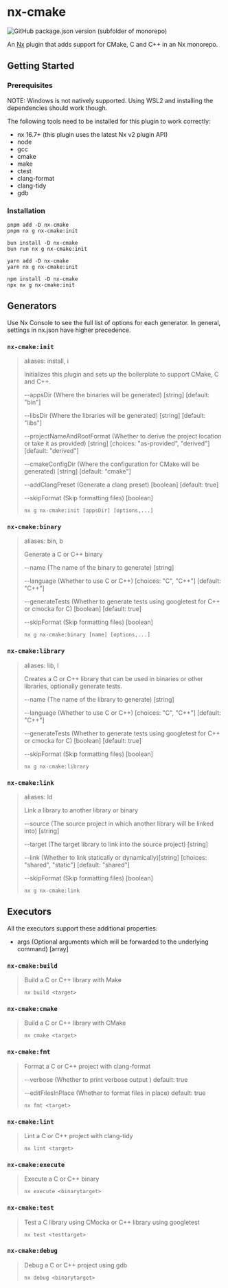 # nx-cmake

![GitHub package.json version (subfolder of monorepo)](https://img.shields.io/github/package-json/v/clemenscodes/nx-plugins?filename=packages%2Fnx-cmake%2Fpackage.json)

An [Nx](https://nx.dev) plugin that adds support for CMake, C and C++ in an Nx monorepo.

## Getting Started

### Prerequisites

NOTE: Windows is not natively supported. Using WSL2 and installing the dependencies should work though.

The following tools need to be installed for this plugin to work correctly:

- nx 16.7+ (this plugin uses the latest Nx v2 plugin API)
- node
- gcc
- cmake
- make
- ctest
- clang-format
- clang-tidy
- gdb

### Installation

```shell
pnpm add -D nx-cmake
pnpm nx g nx-cmake:init
```

```shell
bun install -D nx-cmake
bun run nx g nx-cmake:init
```

```shell
yarn add -D nx-cmake
yarn nx g nx-cmake:init
```

```shell
npm install -D nx-cmake
npx nx g nx-cmake:init
```

## Generators

Use Nx Console to see the full list of options for each generator.
In general, settings in nx.json have higher precedence.

### `nx-cmake:init`

> aliases: install, i
>
> Initializes this plugin and sets up the boilerplate to support CMake, C and C++.
>
> --appsDir (Where the binaries will be generated) [string] [default: "bin"]
>
> --libsDir (Where the libraries will be generated) [string] [default: "libs"]
>
> --projectNameAndRootFormat (Whether to derive the project location or take it as provided) [string] [choices: "as-provided", "derived"] [default: "derived"]
>
> --cmakeConfigDir (Where the configuration for CMake will be generated) [string] [default: "cmake"]
>
> --addClangPreset (Generate a clang preset) [boolean] [default: true]
>
> --skipFormat (Skip formatting files) [boolean]
>
> ```shell
> nx g nx-cmake:init [appsDir] [options,...]
> ```

### `nx-cmake:binary`

> aliases: bin, b
>
> Generate a C or C++ binary
>
> --name (The name of the binary to generate) [string]
>
> --language (Whether to use C or C++) [choices: "C", "C++"] [default: "C++"]
>
> --generateTests (Whether to generate tests using googletest for C++ or cmocka for C) [boolean] [default: true]
>
> --skipFormat (Skip formatting files) [boolean]
>
> ```shell
> nx g nx-cmake:binary [name] [options,...]
> ```

### `nx-cmake:library`

> aliases: lib, l
>
> Creates a C or C++ library that can be used in binaries or other libraries, optionally generate tests.
>
> --name (The name of the library to generate) [string]
>
> --language (Whether to use C or C++) [choices: "C", "C++"] [default: "C++"]
>
> --generateTests (Whether to generate tests using googletest for C++ or cmocka for C) [boolean] [default: true]
>
> --skipFormat (Skip formatting files) [boolean]
>
> ```shell
> nx g nx-cmake:library
> ```

### `nx-cmake:link`

> aliases: ld
>
> Link a library to another library or binary
>
> --source (The source project in which another library will be linked into) [string]
>
> --target (The target library to link into the source project) [string]
>
> --link (Whether to link statically or dynamically)[string] [choices: "shared", "static"] [default: "shared"]
>
> --skipFormat (Skip formatting files) [boolean]
>
> ```shell
> nx g nx-cmake:link
> ```

## Executors

All the executors support these additional properties:

- args (Optional arguments which will be forwarded to the underlying command) [array]

### `nx-cmake:build`

> Build a C or C++ library with Make
>
> ```shell
> nx build <target>
> ```

### `nx-cmake:cmake`

> Build a C or C++ library with CMake
>
> ```shell
> nx cmake <target>
> ```

### `nx-cmake:fmt`

> Format a C or C++ project with clang-format
>
> --verbose (Whether to print verbose output ) default: true
>
> --editFilesInPlace (Whether to format files in place) default: true
>
> ```shell
> nx fmt <target>
> ```

### `nx-cmake:lint`

> Lint a C or C++ project with clang-tidy
>
> ```shell
> nx lint <target>
> ```

### `nx-cmake:execute`

> Execute a C or C++ binary
>
> ```shell
> nx execute <binarytarget>
> ```

### `nx-cmake:test`

> Test a C library using CMocka or C++ library using googletest
>
> ```shell
> nx test <testtarget>
> ```

### `nx-cmake:debug`

> Debug a C or C++ project using gdb
>
> ```shell
> nx debug <binarytarget>
> ```
